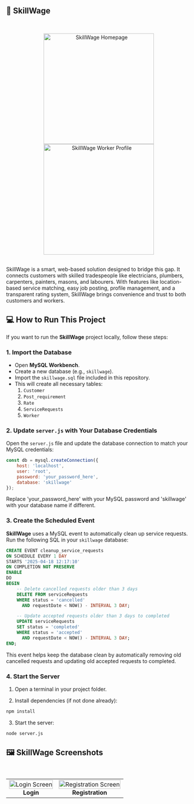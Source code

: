 ## 📸 SkillWage
<br>
<p align="center">
  <img src="https://drive.google.com/uc?id=1cveqsNSXBYK-L8qeX5hH9fS5bctnQAF2" 
       alt="SkillWage Homepage" 
       height="300px" />
  <img src="https://drive.google.com/uc?id=1E-szHnhw484ysaefeVFlr_XjDpmFaBBQ" 
       alt="SkillWage Worker Profile" 
       height="300px" />
</p>
<br>
SkillWage is a smart, web-based solution designed to bridge this gap. It connects customers with skilled tradespeople like electricians, plumbers, carpenters, painters, masons, and labourers. With features like location-based service matching, easy job posting, profile management, and a transparent rating system, SkillWage brings convenience and trust to both customers and workers.

## 💻 How to Run This Project

If you want to run the **SkillWage** project locally, follow these steps:

### 1. Import the Database
- Open **MySQL Workbench**.
- Create a new database (e.g., `skillwage`).
- Import the `skillwage.sql` file included in this repository.
- This will create all necessary tables:
  1. `Customer`
  2. `Post_requirement`
  3. `Rate`
  4. `ServiceRequests`
  5. `Worker`

### 2. Update `server.js` with Your Database Credentials

Open the `server.js` file and update the database connection to match your MySQL credentials:

```javascript
const db = mysql.createConnection({
    host: 'localhost',
    user: 'root', 
    password: 'your_password_here',
    database: 'skillwage'
});
```
Replace 'your_password_here' with your MySQL password and 'skillwage' with your database name if different.

### 3. Create the Scheduled Event

**SkillWage** uses a MySQL event to automatically clean up service requests.  
Run the following SQL in your `skillwage` database:

```sql
CREATE EVENT cleanup_service_requests
ON SCHEDULE EVERY 1 DAY
STARTS '2025-04-18 12:17:10'
ON COMPLETION NOT PRESERVE
ENABLE
DO
BEGIN
    -- Delete cancelled requests older than 3 days
    DELETE FROM serviceRequests
    WHERE status = 'cancelled'
      AND requestDate < NOW() - INTERVAL 3 DAY;

    -- Update accepted requests older than 3 days to completed
    UPDATE serviceRequests
    SET status = 'completed'
    WHERE status = 'accepted'
      AND requestDate < NOW() - INTERVAL 3 DAY;
END;
```
This event helps keep the database clean by automatically removing old cancelled requests and updating old accepted requests to completed.


### 4. Start the Server

1. Open a terminal in your project folder.

2. Install dependencies (if not done already):

```bash
npm install
```
3. Start the server:

```bash
node server.js
```


## 🖼 SkillWage Screenshots
<br>
<table align="center" style="border: 0 px">
  <tr style="border: 0 px">
    <td align="center">
      <img src="https://drive.google.com/uc?id=1hEVxuVyMB-2tu-ssJnDHf2qja6Pvelac" 
           alt="Login Screen" 
            width="100%" />
      <br>
      <b>Login</b>
    </td>
    <td align="center">
      <img src="https://drive.google.com/uc?id=1_gXExfiThO21U1Tlf-9HBbV1PCE2BMz-" 
           alt="Registration Screen" 
            width="100%" />
      <br>
      <b>Registration</b>
    </td>
  </tr>
</table>

<br>



